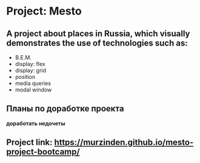 # Project: Mesto

## **A project about places in Russia, which visually demonstrates the use of technologies such as:**
- B.E.M.
- display: flex
- display: grid
- position
- media queries
- modal window
## Планы по доработке проекта
**доработать недочеты**
## Project link:  https://murzinden.github.io/mesto-project-bootcamp/


